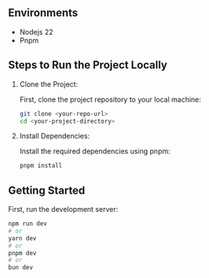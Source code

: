 ## Environments

- Nodejs 22
- Pnpm

## Steps to Run the Project Locally

1. Clone the Project:

   First, clone the project repository to your local machine:

   ```bash
   git clone <your-repo-url>
   cd <your-project-directory>
   ```

2. Install Dependencies:

   Install the required dependencies using pnpm:

   ```bash
   pnpm install
   ```

## Getting Started

First, run the development server:

```bash
npm run dev
# or
yarn dev
# or
pnpm dev
# or
bun dev
```
